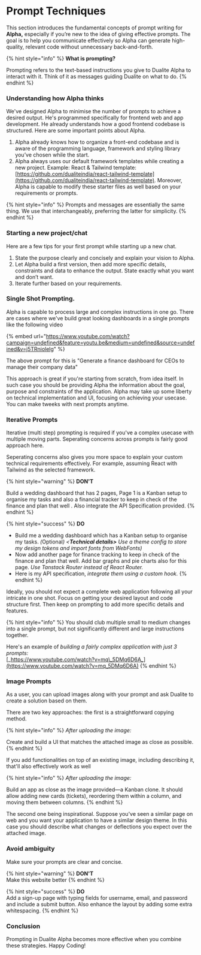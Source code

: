 # Prompt Techniques

This section introduces the fundamental concepts of prompt writing for **Alpha,** especially if you’re new to the idea of giving effective prompts. The goal is to help you communicate effectively so Alpha can generate high-quality, relevant code without unnecessary back-and-forth.&#x20;

{% hint style="info" %}
**What is prompting?**

Prompting refers to the text-based instructions you give to Dualite Alpha to interact with it. Think of it as messages guiding Dualite on what to do.
{% endhint %}

### Understanding how Alpha thinks

We've designed Alpha to minimise the number of prompts to achieve a desired output. He's programmed specifically for frontend web and app development. He already understands how a good frontend codebase is structured. Here are some important points about Alpha.

1. Alpha already knows how to organize a front-end codebase and is aware of the programming language, framework and styling library you’ve chosen while the start.
2. Alpha always uses our default framework templates while creating a new project. Example: React & Tailwind template: [https://github.com/dualiteindia/react-tailwind-template](https://github.com/dualiteindia/react-tailwind-template). Moreover, Alpha is capable to modify these starter files as well based on your requirements or prompts.

{% hint style="info" %}
Prompts and messages are essentially the same thing. We use that interchangeably, preferring the latter for simplicity.
{% endhint %}



### Starting a new project/chat

Here are a few tips for your first prompt while starting up a new chat.

1. State the purpose clearly and concisely and explain your vision to Alpha.
2. Let Alpha build a first version, then add more specific details, constraints and data to enhance the output. State exactly what you want and don’t want.
3. Iterate further based on your requirements.

### Single Shot Prompting.

Alpha is capable to process large and complex instructions in one go. There are cases where we've build great looking dashboards in a single prompts like the following video

{% embed url="https://www.youtube.com/watch?campaign=undefined&feature=youtu.be&medium=undefined&source=undefined&v=j5TRniolelg" %}

The above prompt for this is "Generate a finance dashboard for CEOs to manage their company data"

This approach is great if you're starting from scratch, from idea itself. In such case you should be providing Alpha the information about the goal, purpose and constraints of the application. Alpha may take up some liberty on technical implementation and UI, focusing on achieving your usecase. You can make tweeks with next prompts anytime.

### Iterative Prompts

Iterative (multi step) prompting is required if you've a complex usecase with multiple moving parts. Seperating concerns across prompts is fairly good approach here.

Seperating concerns also gives you more space to explain your custom technical requirements effectively. For example, assuming React with Tailwind as the selected framework.

{% hint style="warning" %}
**DON'T**

Build a wedding dashboard that has 2 pages, Page 1 is a Kanban setup to organise my tasks and also a financial tracker to keep in check of the finance and plan that well . Also integrate the API Specification provided.
{% endhint %}

{% hint style="success" %}
**DO**

* Build me a wedding dashboard which has a Kanban setup to organise my tasks. _(_&#x4F;ptiona&#x6C;_) <**Technical details>** Use a theme config to store my design tokens and import fonts from WebFonts)_
* Now add another page for finance tracking to keep in check of the finance and plan that well. Add bar graphs and pie charts also for this page. _Use Tanstack Router instead of React Router._
* Here is my API specification, _integrate them using a custom hook._
{% endhint %}

Ideally, you should not expect a complete web application following all your intricate in one shot. Focus on getting your desired layout and code structure first. Then keep on prompting to add more specific details and features.&#x20;

{% hint style="info" %}
You should club multiple small to medium changes into a single prompt, but not significantly different and large instructions together.&#x20;



Here's an example of _building a fairly complex application with just 3 prompts:_\
[_https://www.youtube.com/watch?v=mq\_5DMq6D6A_](https://www.youtube.com/watch?v=mq_5DMq6D6A)
{% endhint %}

### Image Prompts

As a user, you can upload images along with your prompt and ask Dualite to create a solution based on them.

There are two key approaches: the first is a straightforward copying method.

{% hint style="info" %}
_After uploading the image:_

Create and build a UI that matches the attached image as close as possible.
{% endhint %}

If you add functionalities on top of an existing image, including describing it, that'll also effectively work as well

{% hint style="info" %}
_After uploading the image:_

Build an app as close as the image provided—a Kanban clone. It should allow adding new cards (tickets), reordering them within a column, and moving them between columns.
{% endhint %}

The second one being inspirational. Suppose you've seen a similar page on web and you want your application to have a similar design theme. In this case you should describe what changes or deflections you expect over the attached image.

### Avoid ambiguity&#x20;

Make sure your prompts are clear and concise.&#x20;

{% hint style="warning" %}
**DON'T**\
Make this website better
{% endhint %}

{% hint style="success" %}
**DO**\
Add a sign-up page with typing fields for username, email, and password and include a submit button. Also enhance the layout by adding some extra whitespacing.
{% endhint %}



### Conclusion

Prompting in Dualite Alpha becomes more effective when you combine these strategies. Happy Coding!
























